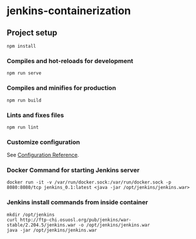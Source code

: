 # jenkins-containerization

## Project setup
```
npm install
```

### Compiles and hot-reloads for development
```
npm run serve
```

### Compiles and minifies for production
```
npm run build
```

### Lints and fixes files
```
npm run lint
```

### Customize configuration
See [Configuration Reference](https://cli.vuejs.org/config/).

### Docker Command for starting Jenkins server
```
docker run -it -v /var/run/docker.sock:/var/run/docker.sock -p 8080:8080/tcp jenkins_0.1:latest <java -jar /opt/jenkins/jenkins.war>
```

### Jenkins install commands from inside container
```
mkdir /opt/jenkins
curl http://ftp-chi.osuosl.org/pub/jenkins/war-stable/2.204.5/jenkins.war -o /opt/jenkins/jenkins.war
java -jar /opt/jenkins/jenkins.war
```
